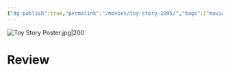 ```yaml
---
{"dg-publish":true,"permalink":"/movies/toy-story-1995/","tags":["movies"],"created":"2025-01-14","updated":"2025-01-14"}
---
```



![Toy Story Poster.jpg|200](/img/user/Attachments/Toy%20Story%20Poster.jpg)

# Review
